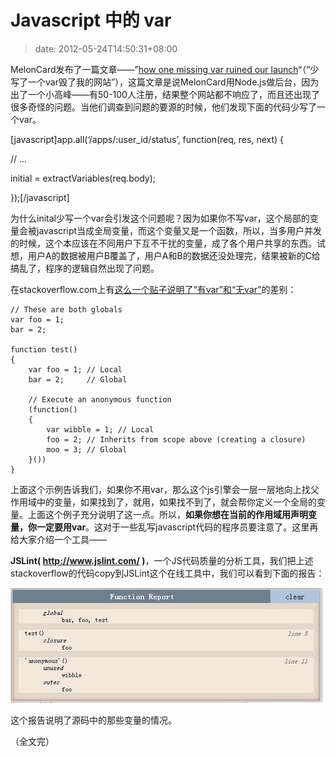 # Javascript 中的 var
>date: 2012-05-24T14:50:31+08:00


MelonCard发布了一篇文章——”[how one missing var ruined our launch](http://blog.meloncard.com/post/12175941935/how-one-missing-var-ruined-our-launch)“（”少写了一个var毁了我的网站”），这篇文章是说MelonCard用Node.js做后台，因为出了一个小高峰——有50-100人注册，结果整个网站都不响应了，而且还出现了很多奇怪的问题。当他们调查到问题的要源的时候，他们发现下面的代码少写了一个var。


[javascript]app.all(‘/apps/:user\_id/status’, function(req, res, next) {  

// …  

initial = extractVariables(req.body);  

});[/javascript]


为什么inital少写一个var会引发这个问题呢？因为如果你不写var，这个局部的变量会被javascript当成全局变量，而这个变量又是一个函数，所以，当多用户并发的时候，这个本应该在不同用户下互不干扰的变量，成了各个用户共享的东西。试想，用户A的数据被用户B覆盖了，用户A和B的数据还没处理完，结果被新的C给搞乱了，程序的逻辑自然出现了问题。


在stackoverflow.com上有[这么一个贴子说明了“有var”和“无var”](http://stackoverflow.com/questions/1470488/difference-between-using-var-and-not-using-var-in-javascript)的差别：



```
// These are both globals
var foo = 1;
bar = 2;

function test()
{
    var foo = 1; // Local
    bar = 2;     // Global

    // Execute an anonymous function
    (function()
    {
        var wibble = 1; // Local
        foo = 2; // Inherits from scope above (creating a closure)
        moo = 3; // Global
    }())
}
```

上面这个示例告诉我们，如果你不用var，那么这个js引擎会一层一层地向上找父作用域中的变量，如果找到了，就用，如果找不到了，就会帮你定义一个全局的变量。上面这个例子充分说明了这一点。所以，**如果你想在当前的作用域用声明变量，你一定要用var**。这对于一些乱写javascript代码的程序员要注意了。这里再给大家介绍一个工具——



**JSLint( <http://www.jslint.com/> )**，一个JS代码质量的分析工具，我们把上述stackoverflow的代码copy到JSLint这个在线工具中，我们可以看到下面的报告：


![](/assets/images/jslint.jpg "jslint")


这个报告说明了源码中的那些变量的情况。


（全文完）


